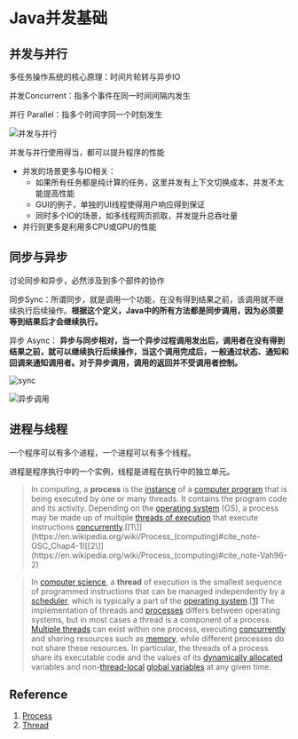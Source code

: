 # Java并发基础

## 并发与并行

多任务操作系统的核心原理：时间片轮转与异步IO

并发Concurrent：指多个事件在同一时间间隔内发生

并行 Parallel：指多个时间字同一个时刻发生

![并发与并行](https://blog-1300663127.cos.ap-shanghai.myqcloud.com/BackEnd_Notes/JavaSE/%E5%B9%B6%E5%8F%91%E4%B8%8E%E5%B9%B6%E8%A1%8C.png)

并发与并行使用得当，都可以提升程序的性能

- 并发的场景更多与IO相关：
  - 如果所有任务都是纯计算的任务，这里并发有上下文切换成本，并发不太能提高性能
  - GUI的例子，单独的UI线程使得用户响应得到保证
  - 同时多个IO的场景，如多线程网页抓取，并发提升总吞吐量
- 并行则更多是利用多CPU或GPU的性能

## 同步与异步

讨论同步和异步，必然涉及到多个部件的协作

同步Sync：所谓同步，就是调用一个功能，在没有得到结果之前，该调用就不继续执行后续操作。**根据这个定义，Java中的所有方法都是同步调用，因为必须要等到结果后才会继续执行。**

异步 Async： **异步与同步相对，当一个异步过程调用发出后，调用者在没有得到结果之前，就可以继续执行后续操作，当这个调用完成后，一般通过状态、通知和回调来通知调用者。对于异步调用，调用的返回并不受调用者控制。**

![sync](https://blog-1300663127.cos.ap-shanghai.myqcloud.com/BackEnd_Notes/JavaSE/%E5%90%8C%E6%AD%A5%E8%B0%83%E7%94%A8.png)

![异步调用](https://blog-1300663127.cos.ap-shanghai.myqcloud.com/BackEnd_Notes/JavaSE/%E5%BC%82%E6%AD%A5%E8%B0%83%E7%94%A8.png)

## 进程与线程

一个程序可以有多个进程，一个进程可以有多个线程。

进程是程序执行中的一个实例，线程是进程在执行中的独立单元。

> In computing, a **process** is the [instance](https://en.wikipedia.org/wiki/Instance_(computer_science)) of a [computer program](https://en.wikipedia.org/wiki/Computer_program) that is being executed by one or many threads. It contains the program code and its activity. Depending on the [operating system](https://en.wikipedia.org/wiki/Operating_system) (OS), a process may be made up of multiple [threads of execution](https://en.wikipedia.org/wiki/Thread_(computing)) that execute instructions [concurrently](https://en.wikipedia.org/wiki/Concurrency_(computer_science)).[[1\]](https://en.wikipedia.org/wiki/Process_(computing)#cite_note-OSC_Chap4-1)[[2\]](https://en.wikipedia.org/wiki/Process_(computing)#cite_note-Vah96-2)

> In [computer science](https://en.wikipedia.org/wiki/Computer_science), a **thread** of execution is the smallest sequence of programmed instructions that can be managed independently by a [scheduler](https://en.wikipedia.org/wiki/Scheduling_(computing)), which is typically a part of the [operating system](https://en.wikipedia.org/wiki/Operating_system).[[1\]](https://en.wikipedia.org/wiki/Thread_(computing)#cite_note-1) The implementation of threads and [processes](https://en.wikipedia.org/wiki/Process_(computing)) differs between operating systems, but in most cases a thread is a component of a process. [Multiple threads](https://en.wikipedia.org/wiki/Thread_(computing)#Multithreading) can exist within one process, executing [concurrently](https://en.wikipedia.org/wiki/Concurrent_computation) and sharing resources such as [memory](https://en.wikipedia.org/wiki/Shared_memory_(interprocess_communication)), while different processes do not share these resources. In particular, the threads of a process share its executable code and the values of its [dynamically allocated](https://en.wikipedia.org/wiki/Memory_management#HEAP) variables and non-[thread-local](https://en.wikipedia.org/wiki/Thread-local_storage) [global variables](https://en.wikipedia.org/wiki/Global_variable) at any given time.



## Reference

1. [Process](https://en.wikipedia.org/wiki/Process_(computing)#External_links)
2. [Thread](https://en.wikipedia.org/wiki/Thread_(computing))